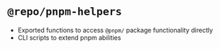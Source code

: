 # `@repo/pnpm-helpers`

- Exported functions to access `@pnpm/` package functionality directly
- CLI scripts to extend pnpm abilities
